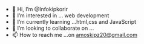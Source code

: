 - 👋 Hi, I’m @Infokipkorir
- 👀 I’m interested in ... web development 
- 🌱 I’m currently learning ...html,css and JavaScript 
- 💞️ I’m looking to collaborate on ...
- 📫 How to reach me ...on amoskipz20@gmail.com

<!---
Infokipkorir/Infokipkorir is a ✨ special ✨ repository because its `README.md` (this file) appears on your GitHub profile.
You can click the Preview link to take a look at your changes.
--->
